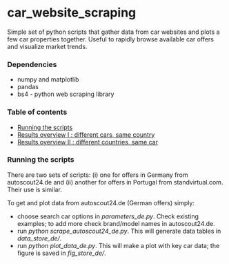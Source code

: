 # car_website_scraping
Simple set of python scripts that gather data from car websites and plots a few car properties together. Useful to rapidly browse available car offers and visualize market trends.

### Dependencies

- numpy and matplotlib
- pandas
- bs4 - python web scraping library

### Table of contents
- [Running the scripts](#running-the-scripts)
- [Results overview I : different cars, same country](#results-overview-I--different-cars,-same-country)
- [Results overview II : different countries, same car](#results-overview-II--different-countries,-same-car)

### Running the scripts
There are two sets of scripts: (i) one for offers in Germany from autoscout24.de and (ii) another for offers in Portugal from standvirtual.com. Their use is similar.

To get and plot data from autoscout24.de (German offers) simply:
- choose search car options in *parameters_de.py*. Check existing examples; to add more check brand/model names in autoscout24.de.
- run *python scrape_autoscout24_de.py*. This will generate data tables in *data_store_de/*.
- run *python plot_data_de.py*. This will make a plot with key car data; the figure is saved in *fig_store_de/*.
